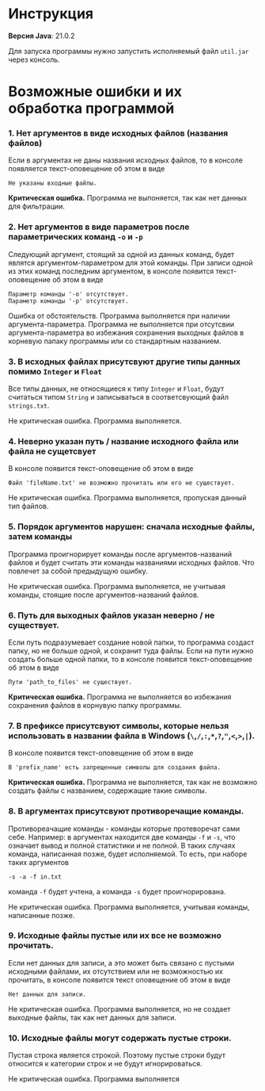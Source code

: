 # Инструкция 

**Версия Java**: 21.0.2  

Для запуска программы нужно запустить исполняемый файл `util.jar` через консоль. 


# Возможные ошибки и их обработка программой

### 1. Нет аргументов в виде исходных файлов (названия файлов)    

<p>Если в аргументах не даны названия исходных файлов, то в консоле появляется текст-оповещение об этом в виде</p>

```
Не указаны входные файлы.
```

**Критическая ошибка.** Программа не выпоняется, так как нет данных для фильтрации.</p>

### 2. Нет аргументов в виде параметров после параметрических команд `-o` и `-p`   

<p>Следующий аргумент, стоящий за одной из данных команд, будет являтся аргументом-параметром для этой команды.
  При записи одной из этих команд последним аргументом, в консоле появится текст-оповещение об этом в виде</p>
  
```
Параметр команды '-o' отсутствует.
Параметр команды '-p' отсутствует.
```

<p>Ошибка от обстоятельств. Программа выполняется при наличии аргумента-параметра. Программа не выполняется
при отсутсвии аргумента-параметра во избежания сохранения выходных файлов в корневую папаку программы или 
со стандартным названием.</p>

### 3. В исходных файлах присутсвуют другие типы данных помимо `Integer` и `Float`

Все типы данных, не относящиеся к типу `Integer` и `Float`, будут считаться типом `String` и записываться
  в соответсвующий файл `strings.txt`.

<p>Не критическая ошибка. Программа выполняется.</p>

### 4. Неверно указан путь / название исходного файла или файла не сущетсвует

<p>В консоле появится текст-оповещение об этом в виде</p>

```
Файл 'fileName.txt' не возможно прочитать или его не существует.
```

<p>Не критическая ошибка. Программа выполняется, пропуская данный тип файлов.</p>

### 5. Порядок аргументов нарушен: сначала исходные файлы, затем команды

<p>Программа проигнорирует команды после аргументов-названий файлов и будет считать эти команды названиями исходных файлов.
Что повлечет за собой предыдущую ошибку.</p>

<p>Не критическая ошибка. Программа выполняется, не учитывая команды, стоящие после аргументов-названий файлов.</p>

### 6. Путь для выходных файлов указан неверно / не существует.

<p>Если путь подразумевает создание новой папки, то программа создаст папку, но не больше одной, и сохранит туда файлы. Если на пути нужно создать больше одной папки, то
в консоле появится текст-оповещение об этом в виде</p>

```
Пути 'path_to_files' не существует.
```

**Критическая ошибка.** Программа не выполняется во избежания сохранения файлов в корнувую папку программы.

### 7. В префиксе присутсвуют символы, которые нельзя использовать в названии файла в Windows (`\`,`/`,`:`,`*`,`?`,`"`,`<`,`>`,`|`).

<p>В консоле появится текст-оповещение об этом в виде</p>

```
В 'prefix_name' есть запрещенные символы для создания файла.
```

**Критическая ошибка.** Программа не выполняется, так как не возможно создать файлы с названием, содержащие такие символы.

### 8. В аргументах присутсвуют противоречащие команды.

Противореачащие команды - команды которые протеворечат сами себе. Например: в аргументах находится две команды `-f` и `-s`, что означает вывод и полной статистики и не полной.
В таких случаях команда, написанная позже, будет исполняемой. То есть, при наборе таких аргументов

```
-s -a -f in.txt
```

команда `-f` будет учтена, а команда `-s` будет проигнорирована.   

<p>Не критическая ошибка. Программа выполняется, учитывая команды, написанные позже.</p>

### 9. Исходные файлы пустые или их все не возможно прочитать.

Если нет данных для записи, а это может быть связано с пустыми исходными файлами, их отсутствием или не возможностью их прочитать, в консоле появится текст оповещение об этом в виде

```
Нет данных для записи.
```

<p>Не критическая ошибка. Программа выполняется, но не создает выходные файлы, так как нет данных для записи.</p>

### 10. Исходные файлы могут содержать пустые строки.

<p>Пустая строка является строкой. Поэтому пустые строки будут относится к категории строк и не будут игнорироваться.</p>   

<p>Не критическая ошибка. Программа выполняется</p>  
  